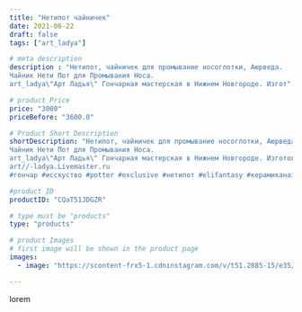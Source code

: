 ```yaml
---
title: "Нетипот чайничек"
date: 2021-06-22
draft: false
tags: ["art_ladya"]

# meta description
description : "Нетипот, чайничек для промывание носоглотки, Аюрведа.
Чайник Нети Пот для Промывания Носа.
art_ladya\"Арт Ладья\" Гончарная мастерская в Нижнем Новгороде. Изгот"

# product Price
price: "3000"
priceBefore: "3600.0"

# Product Short Description
shortDescription: "Нетипот, чайничек для промывание носоглотки, Аюрведа.
Чайник Нети Пот для Промывания Носа.
art_ladya\"Арт Ладья\" Гончарная мастерская в Нижнем Новгороде. Изготовление керамики и мастер//-классы по обучению. https://vk.com/art_ladya art_ladya@mail.ru 
art//-ladya.Livemaster.ru
#гончар #исскуство #potter #exclusive #нетипот #elifantasy #керамиканазаказ #handmade #керамика #гончарнаяпосуда #эксклюзивнаякерамика #painter #слон #decor #ceramicar #nntoday #claygoods #йога #earthenware #ceramic #design #аюрведа #носомойник #ceramicart #clay #авторскаякерамика"

#product ID
productID: "CQaT51JDGZR"

# type must be "products"
type: "products"

# product Images
# first image will be shown in the product page
images:
  - image: "https://scontent-frx5-1.cdninstagram.com/v/t51.2885-15/e35/204716720_964297697663796_8592938455235542598_n.jpg?_nc_ht=scontent-frx5-1.cdninstagram.com&_nc_cat=100&_nc_ohc=n2tioTkeM8oAX8WYk-b&edm=APU89FABAAAA&ccb=7-4&oh=895db2d3df1e3d4ac16537f19a912990&oe=612BB690&_nc_sid=86f79a&ig_cache_key=MjYwMTQ3OTI3MTcxMzg5MTkyMQ%3D%3D.2-ccb7-4"

---
```

lorem
